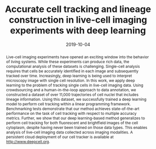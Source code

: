 ---
title: "Accurate cell tracking and lineage construction in live-cell imaging experiments with deep learning"
authors:
- E Moen
- E Borba
- G Miller
- M Schwartz
- D Bannon
- N Koe
- I Camplisson
- D Kyme
- C Pavelcheck
- T Price
- T Kudo
- E Pao
- W Graf
- D Van Valen
date: "2019-10-04"
doi: ""

# Schedule page publish date (NOT publication's date).
publishDate: "2019-10-04"

# Publication type.
# Legend: 0 = Uncategorized; 1 = Conference paper; 2 = Journal article;
# 3 = Preprint / Working Paper; 4 = Report; 5 = Book; 6 = Book section;
# 7 = Thesis; 8 = Patent
publication_types: ["3"]

# Publication name and optional abbreviated publication name.
publication: "bioRxiv"
publication_short: ""

abstract: Live-cell imaging experiments have opened an exciting window into the behavior of living systems. While these experiments can produce rich data, the computational analysis of these datasets is challenging. Single-cell analysis requires that cells be accurately identified in each image and subsequently tracked over time. Increasingly, deep learning is being used to interpret microscopy image with single cell resolution. In this work, we apply deep learning to the problem of tracking single cells in live-cell imaging data. Using crowdsourcing and a human-in-the-loop approach to data annotation, we constructed a dataset of over 11,000 trajectories of cell nuclei that includes lineage information. Using this dataset, we successfully trained a deep learning model to perform cell tracking within a linear programming framework. Benchmarking tests demonstrate that our method achieves state-of-the-art performance on the task of cell tracking with respect to multiple accuracy metrics. Further, we show that our deep learning-based method generalizes to perform cell tracking for both fluorescent and brightfield images of the cell cytoplasm, despite having never been trained on those data types. This enables analysis of live-cell imaging data collected across imaging modalities. A persistent cloud deployment of our cell tracker is available at http://www.deepcell.org.

# Summary. An optional shortened abstract.
summary:

# tags:
# - Source Themes
featured: false

links:
- name: Deepcell
  url: https://www.deepcell.org
url_pdf: https://doi.org/10.1101/803205
url_code: 'https://github.com/vanvalenlab/deepcell-tracking'
url_dataset: ''
url_poster: ''
url_project: ''
url_slides: ''
url_source: ''
url_video: ''

# Featured image
# To use, add an image named `featured.jpg/png` to your page's folder.
# image:
#   caption: 'Image credit: [**Unsplash**](https://unsplash.com/photos/s9CC2SKySJM)'
#   focal_point: ""
#   preview_only: false

# Associated Projects (optional).
#   Associate this publication with one or more of your projects.
#   Simply enter your project's folder or file name without extension.
#   E.g. `internal-project` references `content/project/internal-project/index.md`.
#   Otherwise, set `projects: []`.
# projects:
# - internal-project

# Slides (optional).
#   Associate this publication with Markdown slides.
#   Simply enter your slide deck's filename without extension.
#   E.g. `slides: "example"` references `content/slides/example/index.md`.
#   Otherwise, set `slides: ""`.
# slides: example
---